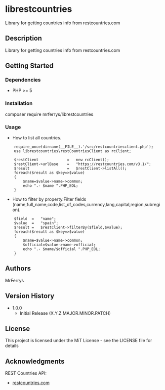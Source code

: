# librestcountries
Library for getting countries info from restcountries.com

## Description

Library for getting countries info from restcountries.com

## Getting Started

### Dependencies

* PHP >= 5

### Installation
composer require mrferrys/librestcountries

### Usage

* How to list all countries.
```
	require_once(dirname(__FILE__).'/src/restcountriesclient.php');
	use librestcountries\restCountriesClient as rcClient;
	
	$restClient 			= 	new rcClient();
	$restClient->urlBase	=	"https://restcountries.com/v3.1/";
	$result					=	$restClient->listAll();
	foreach($result as $key=>$value)
	{
		$name=$value->name->common;
		echo ".- $name ".PHP_EOL;
	}
```
* How to filter by property.Filter fields (name,full_name,code,list_of_codes,currency,lang,capital,region,subregion).
```
	$field	=	"name";
	$value	=	"spain";
	$result	=	$restClient->filterBy($field,$value);
	foreach($result as $key=>$value)
	{
		$name=$value->name->common;
		$official=$value->name->official;
		echo ".- $name/$official ".PHP_EOL;
	}
```
## Authors

MrFerrys  

## Version History

* 1.0.0
    * Initial Release (X.Y.Z MAJOR.MINOR.PATCH)

## License

This project is licensed under the MiT License - see the LICENSE file for details

## Acknowledgments

REST Countries API:
* [restcountries.com](https://restcountries.com/)